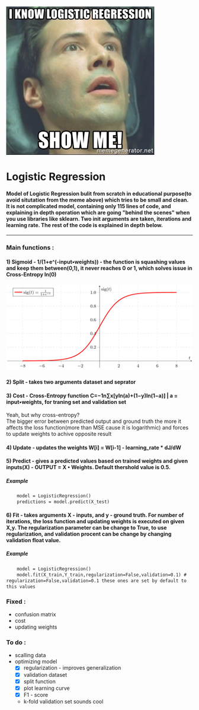 ![MEME](https://github.com/maciejbalawejder/Logistic_Regression/blob/main/i-know-logistic-regression-show-me.jpg)
# Logistic Regression

#### Model of Logistic Regression bulit from scratch in educational purpose(to avoid situtation from the meme above) which tries to be small and clean. It is not complicated model, containing only 115 lines of code, and explaining in depth operation which are going "behind the scenes" when you use libraries like sklearn. Two init arguments are taken, iterations and learning rate. The rest of the code is explained in depth below. 
----------------------------------------------------------------------------------------------------------------------------------------------------------------------------------
### Main functions : 

#### 1) Sigmoid - 1/(1+e^(-input•weights)) - the function is squashing values and keep them between(0,1), it never reaches 0 or 1, which solves issue in Cross-Entropy ln(0) 
![Sigmoid](https://github.com/maciejbalawejder/Logistic_Regression/blob/main/sigmoid.png)


#### 2) Split - takes two arguments dataset and seprator


#### 3) Cost - Cross-Entropy function  C=−1n∑x[yln(a)+(1−y)ln(1−a)] | a = input•weights, for traning set and validation set
Yeah, but why cross-entropy?\
The bigger error between predicted output and ground truth the more it affects the loss function(more than MSE cause it is logarithmic) and forces to update weights to           achive opposite result


#### 4) Update - updates the weights W[i] = W[i-1] - learning_rate * dJ/dW


#### 5) Predict - gives a predicted values based on trained weights and given inputs(X) - OUTPUT = X • Weights. Default thershold value is 0.5.
        
##### Example 

        model = LogisticRegression()
        predictions = model.predict(X_test)

#### 6) Fit - takes arguments X - inputs, and y - ground truth. For number of iterations, the loss function and updating weights is executed on given X,y. The regularization parameter can be change to True, to use regularization, and validation procent can be change by changing validation float value.  

##### Example

        model = LogisticRegression()
        model.fit(X_train,Y_train,regularization=False,validation=0.1) # regularization=False,validation=0.1 these ones are set by default to this values 

### Fixed :
* confusion matrix
* cost
* updating weights 

### To do :
* scalling data
* optimizing model
  * [x] regularization - improves generalization 
  * [x] validation dataset
  * [x] split function 
  * [x] plot learning curve
  * [x] F1 - score 
  * k-fold validation set sounds cool
 

